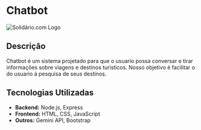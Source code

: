 # Chatbot

![Solidário.com Logo]([https://via.placeholder.com/150](https://www.canva.com/design/DAGDtVg2D7k/JBPZSjbIb8UT0Wfz9wwnUw/edit)) 

## Descrição

Chatbot é um sistema projetado para que o usuario possa conversar e tirar informações sobre viagens e destinos turisticos. Nosso objetivo é facilitar o do usuario á pesquisa de seus destinos.


## Tecnologias Utilizadas

- **Backend:** Node.js, Express
- **Frontend:** HTML, CSS, JavaScript
- **Outros:** Gemini API, Bootstrap

